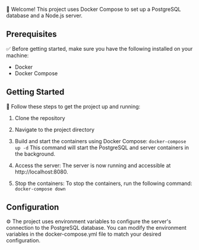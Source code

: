 🚀 Welcome! This project uses Docker Compose to set up a PostgreSQL database and a Node.js server.

## Prerequisites

✅ Before getting started, make sure you have the following installed on your machine:
- Docker
- Docker Compose

## Getting Started

🔧 Follow these steps to get the project up and running:

1. Clone the repository

2. Navigate to the project directory

3. Build and start the containers using Docker Compose:
   ```docker-compose up -d```
  This command will start the PostgreSQL and server containers in the background.

4. Access the server:
  The server is now running and accessible at http://localhost:8080.

5. Stop the containers:
  To stop the containers, run the following command:
  ```docker-compose down```

## Configuration
  ⚙️ The project uses environment variables to configure the server's connection to the PostgreSQL database. You can modify the environment variables in the docker-compose.yml file to match your desired configuration.
